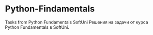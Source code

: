 # Python-Findamentals
Tasks from Python Fundamentals SoftUni
Решения на задачи от курса Python Fundamentals в SoftUni.
